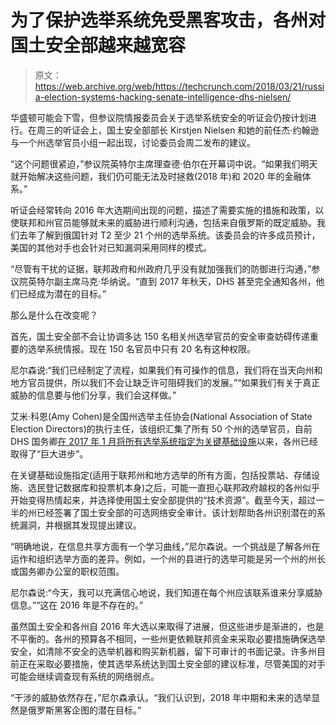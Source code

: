 # 为了保护选举系统免受黑客攻击，各州对国土安全部越来越宽容

> 原文：<https://web.archive.org/web/https://techcrunch.com/2018/03/21/russia-election-systems-hacking-senate-intelligence-dhs-nielsen/>

华盛顿可能会下雪，但参议院情报委员会关于选举系统安全的听证会仍按计划进行。在周三的听证会上，国土安全部部长 Kirstjen Nielsen 和她的前任杰·约翰逊与一个州选举官员小组一起出现，讨论委员会周二发布的建议。

“这个问题很紧迫，”参议院英特尔主席理查德·伯尔在开幕词中说。“如果我们明天就开始解决这些问题，我们仍可能无法及时拯救(2018 年)和 2020 年的金融体系。”

听证会经常转向 2016 年大选期间出现的问题，描述了需要实施的措施和政策，以使联邦和州官员能够就未来的威胁进行顺利沟通，包括来自俄罗斯的既定威胁。我们去年了解到俄国针对 T2 至少 21 个州的选举系统。该委员会的许多成员预计，美国的其他对手也会针对已知漏洞采用同样的模式。

“尽管有干扰的证据，联邦政府和州政府几乎没有就加强我们的防御进行沟通，”参议院英特尔副主席马克·华纳说。“直到 2017 年秋天，DHS 甚至完全通知各州，他们已经成为潜在的目标。”

那么是什么在改变呢？

首先，国土安全部不会让协调多达 150 名相关州选举官员的安全审查妨碍传递重要的选举系统情报。现在 150 名官员中只有 20 名有这种权限。

尼尔森说:“我们已经制定了流程，如果我们有可操作的信息，我们将在当天向州和地方官员提供，所以我们不会让缺乏许可阻碍我们的发展。”“如果我们有关于真正威胁的信息要与他们分享，我们会这样做。”

艾米·科恩(Amy Cohen)是全国州选举主任协会(National Association of State Election Directors)的执行主任，该组织汇集了所有 50 个州的选举官员，自前 DHS 国务卿[在 2017 年 1 月将所有选举系统指定为关键基础设施](https://web.archive.org/web/20230124042319/https://techcrunch.com/2017/01/06/dhs-elections-systems-critical-infrastructure/)以来，各州已经取得了“巨大进步”。

在关键基础设施指定(适用于联邦州和地方选举的所有方面，包括投票站、存储设施、选民登记数据库和投票机本身)之后，可能一直担心联邦政府越权的各州似乎开始变得热情起来，并选择使用国土安全部提供的“技术资源”。截至今天，超过一半的州已经签署了国土安全部的可选网络安全审计。该计划帮助各州识别潜在的系统漏洞，并根据其发现提出建议。

“明确地说，在信息共享方面有一个学习曲线，”尼尔森说。一个挑战是了解各州在运作和组织选举方面的差异。例如，一个州的县进行的选举可能是另一个州的州长或国务卿办公室的职权范围。

尼尔森说:“今天，我可以充满信心地说，我们知道在每个州应该联系谁来分享威胁信息。”“这在 2016 年是不存在的。”

虽然国土安全和各州自 2016 年大选以来取得了进展，但这些进步是渐进的，也是不平衡的。各州的预算各不相同，一些州更依赖联邦资金来采取必要措施确保选举安全，如清除不安全的选举机器和购买新机器，留下可审计的书面记录。许多州目前正在采取必要措施，使其选举系统达到国土安全部的建议标准，尽管美国的对手可能会继续调查现有系统的网络弱点。

“干涉的威胁依然存在，”尼尔森承认。“我们认识到，2018 年中期和未来的选举显然是俄罗斯黑客企图的潜在目标。”